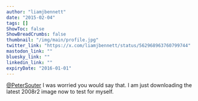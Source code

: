 ```yaml
---
author: "liamjbennett"
date: "2015-02-04"
tags: []
ShowToc: false
ShowBreadCrumbs: false
thumbnail: "/img/main/profile.jpg"
twitter_link: "https://x.com/liamjbennett/status/562968963760799744"
mastodon_link: ""
bluesky_link: ""
linkedin_link: ""
expiryDate: "2016-01-01"
---
```


[@PeterSouter](https://x.com/PeterSouter) I was worried you would say that. I am just downloading the latest 2008r2 image now to test for myself.

